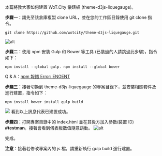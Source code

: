 本篇將教大家如何建置 WoT.City 儀錶板 (theme-d3js-liquegauge)。

**步驟一**：請先至該倉庫複製 clone URL，並在您的工作區目錄使用 git clone 指令。

`git clone https://github.com/wotcity/theme-d3js-liquegauge.git`

![alt](https://oranwind.s3.amazonaws.com/2015/Oct/1a-1445352970507.png)

**步驟二**：使用 npm 安裝 Gulp 和 Bower 等工具 (已裝過的人請跳過此步驟)，指令如下：

`npm install --global gulp.
 npm install --global bower`

Q & A：[npm 報錯 Error: ENOENT](http://oranwind.org/node-js/)

**步驟三**：接著切換到 theme-d3js-liquegauge 的專案目錄下，並安裝相關套件及進行建置，指令如下：

`npm install
bower install
gulp build`

![](https://oranwind.s3.amazonaws.com/2015/Oct/3-1445353449637.png)
看到以上訊息代表已建置成功。

**步驟四**：打開專案目錄中的 index.html 並在其後方加入參數(裝置 ID) **#testman**，接著會看到儀表板數值隨意跳動。
![alt](https://oranwind.s3.amazonaws.com/2015/Oct/4-1445353699700.png)

完成。

**注意**：接著若修改專案內的 js 檔，請重新執行 gulp build 進行建置。
